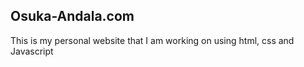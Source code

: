 ## Osuka-Andala.com

This is my personal website that I am working on using html, css and Javascript

